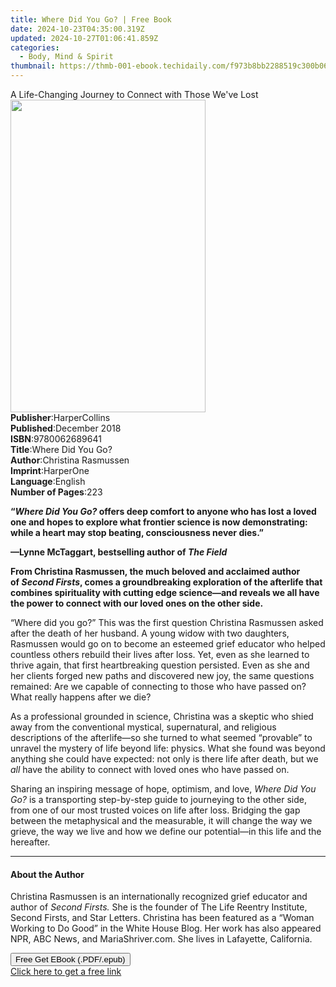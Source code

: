 ```yaml
---
title: Where Did You Go? | Free Book
date: 2024-10-23T04:35:00.319Z
updated: 2024-10-27T01:06:41.859Z
categories:
  - Body, Mind & Spirit
thumbnail: https://thmb-001-ebook.techidaily.com/f973b8bb2288519c300b069b0f1071dda233a6e58bade24006d63b4a452ba7fd.jpg
---
```

<main id="book-container">
  <div class="flex flex-col">
    <div class="book-brief flex-1 py-6 px-4 sm:p-6 md:py-10 md:px-8">
      <!-- brief-->
      <div class="book-brief-main">
        A Life-Changing Journey to Connect with Those We've Lost
      </div>
    </div>
    <div
      class="book-meta-info flex-1 grid gap-4 col-start-1 col-end-3 row-start-1 sm:mb-6 sm:grid-cols-4 lg:gap-6 lg:col-start-2 lg:row-end-6 lg:row-span-6 lg:mb-0"
    >
      <div
        class="book-meta-info-left place-content-center mt-4 p-4 text-sm leading-6 col-start-2 col-span-2 dark:text-slate-400"
      >
        <img
          class="w-full h-500 object-cover rounded-lg sm:h-255 sm:col-span-2 lg:col-span-full"
          src="https://img-001-ebook.techidaily.com/7569ce2d6b10a796ac0b1d0eafa8a6a7c29d4aeaa27d18c5ba9eab3266d85e31.jpg"
          alt=""
          width="312"
          height="500"
        />
      </div>
      <div
        class="book-meta-info-right mt-2 col-start-1 row-start-2 col-span-3 self-center"
      >
        <!-- meta data  -->
        <div class="flex flex-col px-4 md:px-8">
          <div class="flex-1">
            <strong>Publisher</strong>:<span class="px-2">HarperCollins</span>
          </div>
          <div class="flex-1">
            <strong>Published</strong>:<span class="px-2">December 2018</span>
          </div>
          <div class="flex-1">
            <strong>ISBN</strong>:<span class="px-2">9780062689641</span>
          </div>
          <div class="flex-1">
            <strong>Title</strong>:<span class="px-2">Where Did You Go?</span>
          </div>
          <div class="flex-1">
            <strong>Author</strong>:<span class="px-2"
              >Christina Rasmussen</span
            >
          </div>
          <div class="flex-1">
            <strong>Imprint</strong>:<span class="px-2">HarperOne</span>
          </div>
          <div class="flex-1">
            <strong>Language</strong>:<span class="px-2">English</span>
          </div>
          <div class="flex-1">
            <strong>Number of Pages</strong>:<span class="px-2">223</span>
          </div>
        </div>
      </div>
    </div>
    <div class="book-description flex-1 py-6 px-4 sm:p-6 md:py-10 md:px-8">
      <div class="book-description-main">
        <div accordion-content="" id="description">
          <p>
            <b
              >“<i>Where Did You&nbsp;Go?</i>&nbsp;offers deep comfort to anyone
              who has lost a loved one and hopes to explore what frontier
              science is now demonstrating: while a heart may stop beating,
              consciousness never dies.”</b
            >
          </p>
          <p>
            <b>—Lynne McTaggart, bestselling author of <i>The Field</i></b>
          </p>
          <p>
            <b
              >From Christina Rasmussen, the much beloved and acclaimed author
              of&nbsp;<i>Second Firsts</i>, comes a&nbsp;groundbreaking
              exploration of the afterlife that combines spirituality with
              cutting edge science—and reveals we all have the power to connect
              with our loved ones on the other side.
            </b>
          </p>
          <p>
            “Where did you go?” This was the first question Christina Rasmussen
            asked after the death of her husband. A young widow with two
            daughters, Rasmussen would go on to become an esteemed grief
            educator who helped countless others rebuild their lives after loss.
            Yet, even as she learned to thrive again, that first heartbreaking
            question persisted. Even as she and her clients forged new paths and
            discovered new joy, the same questions remained: Are we capable of
            connecting to those who have passed on? What really happens after we
            die?
          </p>
          <p>
            As a professional grounded in science, Christina was a skeptic who
            shied away from the conventional mystical, supernatural, and
            religious descriptions of the afterlife—so she turned to what seemed
            “provable” to unravel the mystery of life beyond life: physics. What
            she found was beyond anything she could have expected: not only is
            there life after death, but we <i>all</i> have the ability to
            connect with loved ones who have passed on.
          </p>
          <p>
            Sharing an inspiring message of hope, optimism, and love,
            <i>Where Did You Go?</i> is a transporting step-by-step guide to
            journeying to the other side, from one of our most trusted voices on
            life after loss. Bridging the gap between the metaphysical and the
            measurable, it will change the way we grieve, the way we live and
            how we define our potential—in this life and the hereafter.
          </p>
        </div>
        <div class="accordion-fader"></div>
      </div>
    </div>
    <div class="book-excerpts flex-1 py-6 px-4 sm:p-6 md:py-10 md:px-8">
      <!-- excerpts-->
      <div class="book-excerpts-main">
        <hr />
        <h4 class="placeholder placeholder-heading">
          <span>About the Author</span>
        </h4>
        <p></p>
        <p>
          Christina Rasmussen is an internationally recognized grief educator
          and author of <i>Second Firsts.</i> She is the founder of The Life
          Reentry Institute, Second Firsts, and Star Letters. Christina has been
          featured as a “Woman Working to Do Good” in the White House Blog. Her
          work has also appeared NPR, ABC News, and MariaShriver.com. She lives
          in Lafayette, California.
        </p>
        <p></p>
      </div>
    </div>
    <div
      class="book-about-author flex-1 py-6 px-4 sm:p-6 md:py-10 md:px-8"
    ></div>
    <div class="book-free-get flex-1 py-6 px-4 sm:p-6 md:py-10 md:px-8">
      <button
        id="btn-free-get"
        class="bg-blue-500 hover:bg-blue-700 text-white font-bold py-2 px-4 rounded"
      >
        Free Get EBook (.PDF/.epub)
      </button>
      <div id="countdown-display" class="px-2 text-lg mt-2"></div>
      <a
        id="free-link"
        class="hidden bg-blue-500 hover:bg-blue-700 text-white font-bold py-2 px-4 rounded"
        href="https://www.ebooks.com/en-us/book/211330318/where-did-you-go/christina-rasmussen/"
        target="_blank"
        >Click here to get a free link</a
      >
    </div>
    <script>
      let countdownTime = 0;
      let countdownInterval = null;
      document
        .getElementById('btn-free-get')
        .addEventListener('click', startCountdown);
      function startCountdown() {
        countdownTime = new Date().getTime() + 60000 * 3;
        countdownInterval = setInterval(updateCountdown, 1000);
        document.getElementById('btn-free-get').disabled = true;
        document
          .getElementById('btn-free-get')
          .classList.add('bg-gray-500', 'cursor-not-allowed');
      }
      function updateCountdown() {
        let currentTime = new Date().getTime();
        let timeLeft = countdownTime - currentTime;
        let secondsLeft = Math.floor(timeLeft / 1000);
        document.getElementById('countdown-display').innerHTML =
          `Remaining time: ${secondsLeft} seconds.`;
        if (secondsLeft <= 0) {
          clearInterval(countdownInterval);
          document.getElementById('btn-free-get').classList.add('hidden');
          document.getElementById('free-link').classList.remove('hidden');
          document.getElementById('countdown-display').innerHTML = '';
        }
      }
    </script>
  </div>
</main>

<ins class="adsbygoogle"
      style="display:block"
      data-ad-client="ca-pub-7571918770474297"
      data-ad-slot="8358498916"
      data-ad-format="auto"
      data-full-width-responsive="true"></ins>
    